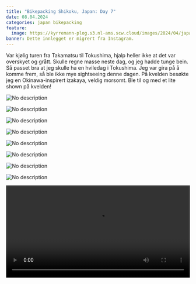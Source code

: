```yaml
---
title: "Bikepacking Shikoku, Japan: Day 7"
date: 08.04.2024
categories: japan bikepacking
feature:
  image: https://kyrremann-plog.s3.nl-ams.scw.cloud/images/2024/04/japan-shikoku-08.04.2024-0.webp
banner: Dette innlegget er migrert fra Instagram.
---
```


Var kjølig turen fra Takamatsu til Tokushima, hjalp heller ikke at det var overskyet og grått. Skulle regne masse neste dag, og jeg hadde tunge bein. Så passet bra at jeg skulle ha en hviledag i Tokushima. Jeg var gira på å komme frem, så ble ikke mye sightseeing denne dagen. På kvelden besøkte jeg en Okinawa-inspirert izakaya, veldig morsomt. Ble til og med et lite shown på kvelden!

![No description](https://kyrremann-plog.s3.nl-ams.scw.cloud/images/2024/04/japan-shikoku-08.04.2024-1.webp)

![No description](https://kyrremann-plog.s3.nl-ams.scw.cloud/images/2024/04/japan-shikoku-08.04.2024-2.webp)

![No description](https://kyrremann-plog.s3.nl-ams.scw.cloud/images/2024/04/japan-shikoku-08.04.2024-3.webp)

![No description](https://kyrremann-plog.s3.nl-ams.scw.cloud/images/2024/04/japan-shikoku-08.04.2024-4.webp)

![No description](https://kyrremann-plog.s3.nl-ams.scw.cloud/images/2024/04/japan-shikoku-08.04.2024-5.webp)

![No description](https://kyrremann-plog.s3.nl-ams.scw.cloud/images/2024/04/japan-shikoku-08.04.2024-6.webp)

![No description](https://kyrremann-plog.s3.nl-ams.scw.cloud/images/2024/04/japan-shikoku-08.04.2024-7.webp)

![No description](https://kyrremann-plog.s3.nl-ams.scw.cloud/images/2024/04/japan-shikoku-08.04.2024-8.webp)

<video width="100%" controls>
  <source src="https://kyrremann-plog.s3.nl-ams.scw.cloud/images/2024/04/japan-shikoku-08.04.2024-9.mp4" type="video/mp4">
  Your browser does not support the video tag.
  <a href="https://kyrremann-plog.s3.nl-ams.scw.cloud/images/2024/04/japan-shikoku-08.04.2024-9.mp4">Download</a> it instead.
</video>


